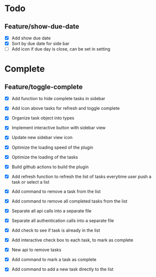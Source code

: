 # Todo

## Feature/show-due-date

- [x] Add show due date
- [x] Sort by due date for side bar
- [ ] Add icon if due day is close, can be set in setting

# Complete

## Feature/toggle-complete

- [x] Add function to hide complete tasks in sidebar
- [x] Add icon above tasks for refresh and toggle complete

- [x] Organize task object into types
- [x] Implement interactive button with sidebar view
- [x] Update new sidebar view icon
- [x] Optimize the loading speed of the plugin
- [x] Optimize the loading of the tasks
- [x] Build github actions to build the plugin
- [x] Add refresh function to refresh the list of tasks everytime user push a task or select a list
- [x] Add command to remove a task from the list
- [x] Add command to remove all completed tasks from the list
- [x] Separate all api calls into a separate file
- [x] Separate all authentication calls into a separate file
- [x] Add check to see if task is already in the list
- [x] Add interactive check box to each task, to mark as complete
- [x] New api to remove tasks
- [x] Add command to mark a task as complete
- [x] Add command to add a new task directly to the list

